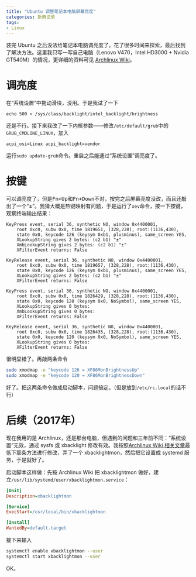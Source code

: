 ```yaml
---
title: "Ubuntu 调整笔记本电脑屏幕亮度"
categories: 折腾记录
tags:
- Linux
---
```

装完 Ubuntu 之后没法给笔记本电脑调亮度了。花了很多时间来探索，最后找到了解决方法。这里我只写一写自己电脑（Lenovo V470，Intel HD3000 + Nvidia GT540M）的情况，更详细的资料可见 [Archlinux Wiki](https://wiki.archlinux.org/index.php/Backlight)。

<!--more-->

# 调亮度

在“系统设置”中拖动滑块，没用。于是我试了一下

    echo 500 > /sys/class/backlight/intel_backlight/brightness

还是不行。接下来我改了一下内核参数——修改`/etc/default/grub`中的`GRUB_CMDLINE_LINUX`，加入

    acpi_osi=Linux acpi_backlight=vendor

运行`sudo update-grub`命令。重启之后能通过“系统设置”调亮度了。

# 按键

可以调亮度了，但是<kbd>Fn+Up</kbd>和<kbd>Fn+Down</kbd>不对，按完之后屏幕亮度没改，而且还敲出了一个“±”。我猜大概是热键映射有问题，于是运行了`xev`命令，按一下按键，观察终端输出结果：

```text
KeyPress event, serial 36, synthetic NO, window 0x4400001,
    root 0xc0, subw 0x0, time 1819651, (328,228), root:(1136,430),
    state 0x0, keycode 126 (keysym 0xb1, plusminus), same_screen YES,
    XLookupString gives 2 bytes: (c2 b1) "±"
    XmbLookupString gives 2 bytes: (c2 b1) "±"
    XFilterEvent returns: False

KeyRelease event, serial 36, synthetic NO, window 0x4400001,
    root 0xc0, subw 0x0, time 1819657, (328,228), root:(1136,430),
    state 0x0, keycode 126 (keysym 0xb1, plusminus), same_screen YES,
    XLookupString gives 2 bytes: (c2 b1) "±"
    XFilterEvent returns: False

KeyPress event, serial 36, synthetic NO, window 0x4400001,
    root 0xc0, subw 0x0, time 1826429, (328,228), root:(1136,430),
    state 0x0, keycode 120 (keysym 0x0, NoSymbol), same_screen YES,
    XLookupString gives 0 bytes:
    XmbLookupString gives 0 bytes:
    XFilterEvent returns: False

KeyRelease event, serial 36, synthetic NO, window 0x4400001,
    root 0xc0, subw 0x0, time 1826435, (328,228), root:(1136,430),
    state 0x0, keycode 120 (keysym 0x0, NoSymbol), same_screen YES,
    XLookupString gives 0 bytes:
    XFilterEvent returns: False
```

很明显错了。再敲两条命令

```bash
sudo xmodmap -e "keycode 126 = XF86MonBrightnessUp"
sudo xmodmap -e "keycode 120 = XF86MonBrightnessDown"
```

好了。把这两条命令做成启动脚本，问题搞定。（但是放到`/etc/rc.local`的话不行）

# 后续（2017年）

现在我用的是 Archlinux，还是那台电脑，但遇到的问题和三年前不同：“系统设置”无效，通过 sysfs 或 xbacklight 修改有效。我按照[Archlinux Wiki 相关文章](https://wiki.archlinux.org/index.php/Backlight#sysfs_modified_but_no_brightness_change)最低下那条方法进行修改，弄了一个 xbacklightmon，然后把它设置成 systemd 服务，于是就好了。

启动脚本这样做：先按 Archlinux Wiki 把 xbacklightmon 做好，建立`/usr/lib/systemd/user/xbacklightmon.service`：

```ini
[Unit]
Description=xbacklightmon

[Service]
ExecStart=/usr/local/bin/xbacklightmon

[Install]
WantedBy=default.target
```

接下来输入

```bash
systemctl enable xbacklightmon --user
systemctl start xbacklightmon --user
```

OK。
